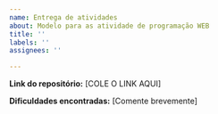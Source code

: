 ```yaml
---
name: Entrega de atividades
about: Modelo para as atividade de programação WEB
title: ''
labels: ''
assignees: ''

---
```


**Link do repositório:**
[COLE O LINK AQUI]

**Dificuldades encontradas:**
[Comente brevemente]
